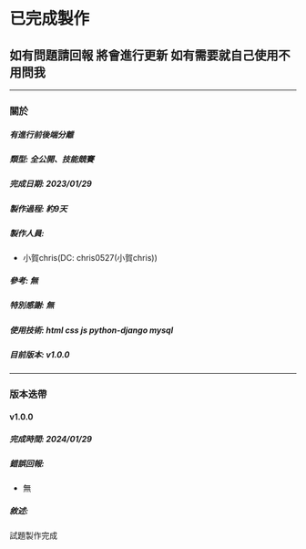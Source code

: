 # **已完成製作**
## 如有問題請回報 將會進行更新 如有需要就自己使用不用問我

---

### 關於
##### **有**進行前後端分離
##### 類型: 全公開、技能競賽
##### 完成日期: 2023/01/29
##### 製作過程: 約9天
##### 製作人員:
- 小賀chris(DC: chris0527(小賀chris))
##### 參考: 無
##### 特別感謝: 無
##### 使用技術: html css js python-django mysql
##### 目前版本: v1.0.0

---

### 版本迭帶
#### v1.0.0
##### 完成時間: 2024/01/29
##### 錯誤回報:
- 無
##### 敘述:
試題製作完成